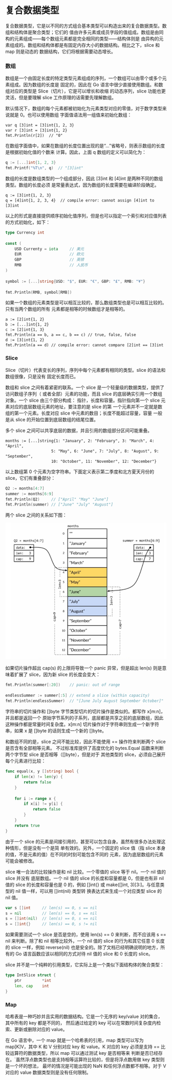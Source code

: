 # 复合数据类型

复合数据类型，它是以不同的方式组合基本类型可以构造出来的复合数据类型。数组和结构体是聚合类型；它们的
值由许多元素或成员字段的值组成。数组是由同构的元素组成——每个数组元素都是完全相同的类型——结构体则是
由异构的元素组成的。数组和结构体都是有固定内存大小的数据结构。相比之下，slice 和 map 则是动态的
数据结构，它们将根据需要动态增长。

### 数组

数组是一个由固定长度的特定类型元素组成的序列，一个数组可以由零个或多个元素组成。因为数组的长度是
固定的，因此在 Go 语言中很少直接使用数组。和数组对应的类型是 Slice（切片），它是可以增长和收缩
的动态序列，slice 功能也更灵活，但是要理解 slice 工作原理的话需要先理解数组。

默认情况下，数组的每个元素都被初始化为元素类型对应的零值，对于数字类型来说就是 0。也可以使用数组
字面值语法用一组值来初始化数组：

```
var q [3]int = [3]int{1, 2, 3}
var r [3]int = [3]int{1, 2}
fmt.Println(r[2])  // "0"
```

在数组字面值中，如果在数组的长度位置出现的是“...”省略号，则表示数组的长度是根据初始化值的个数来
计算。因此，上面 q 数组的定义可以简化为：

```go
q := [...]int{1, 2, 3}
fmt.Printf("%T\n", q)  // "[3]int"
```

数组的长度是数组类型的一个组成部分，因此 [3]int 和 [4]int 是两种不同的数组类型。数组的长度必须
是常量表达式，因为数组的长度需要在编译阶段确定。

```
q := [3]int{1, 2, 3}
q = [4]int{1, 2, 3, 4}  // compile error: cannot assign [4]int to [3]int
```

以上的形式是直接提供顺序初始化值序列，但是也可以指定一个索引和对应值列表的方式初始化，如下：

```go
type Currency int

const (
	USD Currenty = iota     // 美元
	EUR                     // 欧元
	GBP                     // 英镑
	RMB                     // 人民币
)

symbol := [...]string{USD: "$", EUR: "€", GBP: "£", RMB: "¥"}

fmt.Println(RMB, symbol[RMB])
```

如果一个数组的元素类型是可以相互比较的，那么数组类型也是可以相互比较的。只有当两个数组的所有
元素都是相等的时候数组才是相等的。

```
a := [2]int{1, 2}
b := [...]int{1, 2}
c := [2]int{1, 3}
fmt.Println(a == b, a == c, b == c) // true, false, false
d := [3]int{1, 2}
fmt.Println(a == d) // compile error: cannot compare [2]int == [3]int
```

### Slice

Slice（切片）代表变长的序列，序列中每个元素都有相同的类型。slice 的语法和数组很像，只是没有
固定长度而已。

数组和 slice 之间有着紧密的联系。一个 slice 是一个轻量级的数据类型，提供了访问数组子序列（
或者全部）元素的功能，而且 slice 的底层确实引用一个数组对象。一个 slice 由三个部分构成：
指针，长度和容量。指针指向第一个 slice 元素对应的底层数组元素的地址，要注意的是 slice 的第
一个元素并不一定就是数组的第一个元素。长度对应 slice 中元素的数目；长度不能超过容量，容量
一般是从 slice 的开始位置到底层数组的结尾位置。

多个 slice 之间可以共享底层的数据，并且引用的数组部分区间可能重叠。

```
months := [...]string{1: "January", 2: "February", 3: "March", 4: "April", 
                    5: "May", 6: "June", 7: "July", 8: "August", 9: "September",
                    10: "October", 11: "November", 12: "December"}
```

以上数组第 0 个元素为空字符串。下面定义表示第二季度和北方夏天月份的 slice，它们有重叠部分：

```go
Q2 := months[4:7]
summer := months[6:9]
fmt.Println(Q2)     // ["April" "May" "June"]
fmt.Println(summer) // ["June" "July" "August"]
```

两个 slice 之间的关系如下图：

![slice](assets/20190406213449.png)

如果切片操作超出 cap(s) 的上限将导致一个 panic 异常，但是超出 len(s) 则是意味着扩展了
slice，因为新 slice 的长度会变大：

```go
fmt.Println(summer[:20])    // panic: out of range

endlessSummer := summer[:5] // extend a slice (within capacity)
fmt.Println(endlessSummer)  // "[June July August September October]"
```

字符串的切片操作和 []byte 字节类型切片的切片操作是类似的。都写作 x[m:n]，并且都是返回一个
原始字节系列的子系列，底层都是共享之前的底层数组，因此这种操作都是常量时间复杂度。x[m:n]
切片操作对于字符串则生成一个新字符串，如果 x 是 []byte 的话则生成一个新的 []byte。

和数组不同的是，slice 之间不能比较，因此不能使用 == 操作符来判断两个 slice 是否含有全部相等元素。
不过标准库提供了高度优化的 bytes.Equal 函数来判断两个字节型 slice 是否相等（[]byte），但是对于
其他类型的 slice，必须自己展开每个元素进行比较：

```go
func equal(x, y []string) bool {
	if len(x) != len(y) {
		return false
	}
	
	for i := range x {
		if x[i] != y[i] {
			return false
		}
	}
	return true
}
```

由于一个 slice 的元素是间接引用的，甚至可以包含自身。虽然有很多办法处理这种情形，但是没有一个是简
单有效的。另外，一个固定的 slice 值（指 slice 本身的值，不是元素的值）在不同的时刻可能包含不同的
元素，因为底层数组的元素可能会被修改。

slice 唯一合法的比较操作是和 nil 比较。一个零值的 slice 等于 nil。一个 nil 值的 slice 并没有
底层数组。一个 nil 值的 slice 的长度和容量都是 0，但是也有非 nil 值的 slice 的长度和容量也是 0
的，例如 []int{} 或 make([]int, 3)[3:]。与任意类型的 nil 值一样，可以用 []int(nil) 类型转
换表达式来生成一个对应类型 slice 的 nil 值。

```go
var s []int     // len(s) == 0, s == nil
s = nil         // len(s) == 0, s == nil
s = []int(nil)  // len(s) == 0, s == nil
s = []int{}     // len(s) == 0, s != nil
```

如果需要测试一个 slice 是否是空的，使用 len(s) == 0 来判断，而不应该用 s == nil 来判断。除了和
nil 相等比较外，一个 nil 值的 slice 的行为和其它任意 0 长度的 slice 一样，例如 reverse(nil) 
也是安全的。除了文档已经明确说明的地方，所有的 Go 语言函数应该以相同的方式对待 nil 值的 slice 和
0 长度的 slice。

slice 并不是一个纯粹的引用类型，它实际上是一个类似下面结构体的聚合类型：

```go
type IntSlice struct {
	ptr         *int
	len, cap    int
}
```

### Map

哈希表是一种巧妙并且实用的数据结构。它是一个无序的 key/value 对的集合，其中所有的 key 都是不同的，
然后通过给定的 key 可以在常数时间复杂度内检索、更新或删除对应的 value。

在 Go 语言中，一个 map 就是一个哈希表的引用，map 类型可以写为 map[K]V，其中 K 和 V 分别对应 key
和 value。K 对应的 key 必须是支持 == 比较运算符的数据类型，所以 map 可以通过测试 key 是否相等来
判断是否已经存在。`虽然浮点数类型也是支持相等运算符比较的，但是将浮点数用做 key 类型则是一个坏的想法，
最坏的情况是可能出现的 NaN 和任何浮点数都不相等。对于 V 对应的 value 数据类型则是没有任何限制。
